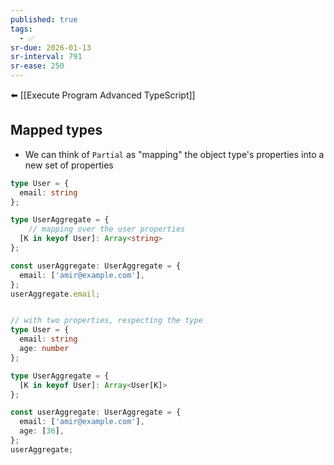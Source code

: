 ```yaml
---
published: true
tags:
  - ✅
sr-due: 2026-01-13
sr-interval: 791
sr-ease: 250
---
```

⬅️ [[Execute Program Advanced TypeScript]]

## Mapped types
- We can think of `Partial` as "mapping" the object type's properties into a new set of properties
```ts
type User = {
  email: string
};

type UserAggregate = {
	// mapping over the user properties
  [K in keyof User]: Array<string>
};

const userAggregate: UserAggregate = {
  email: ['amir@example.com'],
};
userAggregate.email;


// with two properties, respecting the type
type User = {
  email: string
  age: number
};

type UserAggregate = {
  [K in keyof User]: Array<User[K]>
};

const userAggregate: UserAggregate = {
  email: ['amir@example.com'],
  age: [36],
};
userAggregate;
```